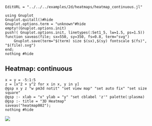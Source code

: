 ```@meta
EditURL = "../../../examples/2d/heatmaps/heatmap_continuous.jl"
```

````@example heatmap_continuous
using Gnuplot
Gnuplot.quitall()#hide
Gnuplot.options.term = "unknown"#hide
empty!(Gnuplot.options.init)
push!( Gnuplot.options.init, linetypes(:Set1_5, lw=1.5, ps=1.5))
function saveas(file; sx=550, sy=350, fs=0.8, term="svg")
    Gnuplot.save(term="$(term) size $(sx),$(sy) fontscale $(fs)", "$(file).svg")
end;
nothing #hide
````

## Heatmap: continuous

````@example heatmap_continuous
x = y = -5:1:5
z = [x^2 + y^2 for x in x, y in y]
@gsp x y z "w pm3d notit" "set view map" "set auto fix" "set size square"
@gsp :- xlab = "x" ylab = "y" "set cblabel 'z'" palette(:plasma)
@gsp :- title = "3D Heatmap"
saveas("heatmap002");
nothing #hide
````

![](heatmap002.svg)

